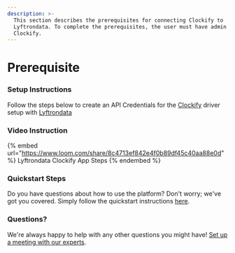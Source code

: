 ```yaml
---
description: >-
  This section describes the prerequisites for connecting Clockify to
  Lyftrondata. To complete the prerequisites, the user must have admin access to
  Clockify.
---
```


# Prerequisite

<mark style="color:blue;"></mark>

### Setup Instructions

Follow the steps below to create an API Credentials for the [Clockify](https://www.lyftrondata.com/integration/business-analytics/clockify/) driver setup with [Lyftrondata](https://www.lyftrondata.com)

### Video Instruction

{% embed url="https://www.loom.com/share/8c4713ef842e4f0b89df45c40aa88e0d" %}
Lyftrondata Clockify App Steps
{% endembed %}

### Quickstart Steps

Do you have questions about how to use the platform? Don't worry; we've got you covered. Simply follow the quickstart instructions [here](README.md).

### Questions? <a href="#questions" id="questions"></a>

We're always happy to help with any other questions you might have! [Set up a meeting with our experts](https://www.lyftrondata.com/book-a-meeting/).

